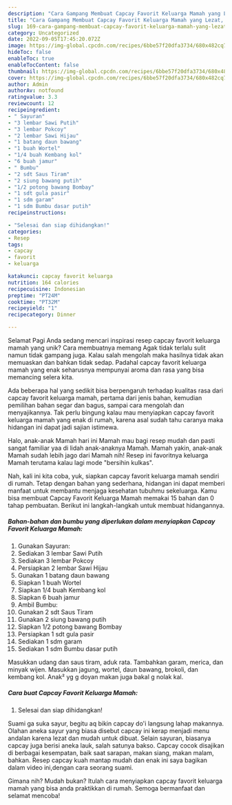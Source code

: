 ```yaml
---
description: "Cara Gampang Membuat Capcay Favorit Keluarga Mamah yang Lezat, Sempurna"
title: "Cara Gampang Membuat Capcay Favorit Keluarga Mamah yang Lezat, Sempurna"
slug: 169-cara-gampang-membuat-capcay-favorit-keluarga-mamah-yang-lezat-sempurna
category: Uncategorized
date: 2022-09-05T17:45:20.072Z
image: https://img-global.cpcdn.com/recipes/6bbe57f20dfa3734/680x482cq70/capcay-favorit-keluarga-mamah-foto-resep-utama.jpg
hideToc: false
enableToc: true
enableTocContent: false
thumbnail: https://img-global.cpcdn.com/recipes/6bbe57f20dfa3734/680x482cq70/capcay-favorit-keluarga-mamah-foto-resep-utama.jpg
cover: https://img-global.cpcdn.com/recipes/6bbe57f20dfa3734/680x482cq70/capcay-favorit-keluarga-mamah-foto-resep-utama.jpg
author: Admin
authorAv: notfound
ratingvalue: 3.3
reviewcount: 12
recipeingredient:
- " Sayuran"
- "3 lembar Sawi Putih"
- "3 lembar Pokcoy"
- "2 lembar Sawi Hijau"
- "1 batang daun bawang"
- "1 buah Wortel"
- "1/4 buah Kembang kol"
- "6 buah jamur"
- " Bumbu"
- "2 sdt Saus Tiram"
- "2 siung bawang putih"
- "1/2 potong bawang Bombay"
- "1 sdt gula pasir"
- "1 sdm garam"
- "1 sdm Bumbu dasar putih"
recipeinstructions:

- "Selesai dan siap dihidangkan!"
categories:
- Resep
tags:
- capcay
- favorit
- keluarga

katakunci: capcay favorit keluarga 
nutrition: 164 calories
recipecuisine: Indonesian
preptime: "PT24M"
cooktime: "PT32M"
recipeyield: "1"
recipecategory: Dinner

---
```



Selamat Pagi Anda sedang mencari inspirasi resep capcay favorit keluarga mamah yang unik? Cara membuatnya memang Agak tidak terlalu sulit namun tidak gampang juga. Kalau salah mengolah maka hasilnya tidak akan memuaskan dan bahkan tidak sedap. Padahal capcay favorit keluarga mamah yang enak seharusnya mempunyai aroma dan rasa yang bisa memancing selera kita.


Ada beberapa hal yang sedikit bisa berpengaruh terhadap kualitas rasa dari capcay favorit keluarga mamah, pertama dari jenis bahan, kemudian pemilihan bahan segar dan bagus, sampai cara mengolah dan menyajikannya. Tak perlu bingung kalau mau menyiapkan capcay favorit keluarga mamah yang enak di rumah, karena asal sudah tahu caranya maka hidangan ini dapat jadi sajian istimewa.

Halo, anak-anak Mamah hari ini Mamah mau bagi resep mudah dan pasti sangat familiar yaa di lidah anak-anaknya Mamah. Mamah yakin, anak-anak Mamah sudah lebih jago dari Mamah nih! Resep ini favoritnya keluarga Mamah terutama kalau lagi mode &#34;bersihin kulkas&#34;.


Nah, kali ini kita coba, yuk, siapkan capcay favorit keluarga mamah sendiri di rumah. Tetap dengan bahan yang sederhana, hidangan ini dapat memberi manfaat untuk membantu menjaga kesehatan tubuhmu sekeluarga. Kamu bisa membuat Capcay Favorit Keluarga Mamah memakai 15 bahan dan 0 tahap pembuatan. Berikut ini langkah-langkah untuk membuat hidangannya.

<!--inarticleads1-->

##### Bahan-bahan dan bumbu yang diperlukan dalam menyiapkan Capcay Favorit Keluarga Mamah:

1. Gunakan  Sayuran:
1. Sediakan 3 lembar Sawi Putih
1. Sediakan 3 lembar Pokcoy
1. Persiapkan 2 lembar Sawi Hijau
1. Gunakan 1 batang daun bawang
1. Siapkan 1 buah Wortel
1. Siapkan 1/4 buah Kembang kol
1. Siapkan 6 buah jamur
1. Ambil  Bumbu:
1. Gunakan 2 sdt Saus Tiram
1. Gunakan 2 siung bawang putih
1. Siapkan 1/2 potong bawang Bombay
1. Persiapkan 1 sdt gula pasir
1. Sediakan 1 sdm garam
1. Sediakan 1 sdm Bumbu dasar putih


Masukkan udang dan saus tiram, aduk rata. Tambahkan garam, merica, dan minyak wijen. Masukkan jagung, wortel, daun bawang, brokoli, dan kembang kol. Anak² yg g doyan makan juga bakal g nolak kal. 

<!--inarticleads2-->

##### Cara buat Capcay Favorit Keluarga Mamah:


1. Selesai dan siap dihidangkan!

Suami ga suka sayur, begitu aq bikin capcay do&#39;i langsung lahap makannya. Olahan aneka sayur yang biasa disebut capcay ini kerap menjadi menu andalan karena lezat dan mudah untuk dibuat. Selain sayuran, biasanya capcay juga berisi aneka lauk, salah satunya bakso. Capcay cocok disajikan di berbagai kesempatan, baik saat sarapan, makan siang, makan malam, bahkan. Resep capcay kuah mantap mudah dan enak ini saya bagikan dalam video ini,dengan cara seorang suami. 

Gimana nih? Mudah bukan? Itulah cara menyiapkan capcay favorit keluarga mamah yang bisa anda praktikkan di rumah. Semoga bermanfaat dan selamat mencoba!
